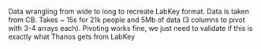 Data wrangling from wide to long to recreate LabKey format. Data is taken from CB.  Takes ~ 15s for 21k people and 5Mb of data (3 columns to pivot with 3-4 arrays each). Pivoting works fine, we just need to validate if this is exactly what Thanos gets from LabKey
